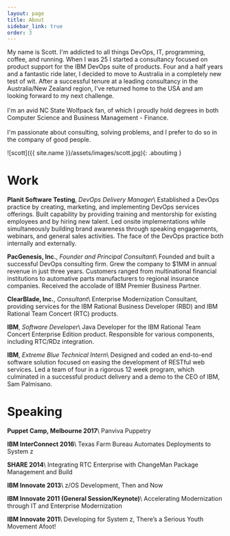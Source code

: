 ```yaml
---
layout: page
title: About
sidebar_link: true
order: 3
---
```


<p class="message">
  My name is Scott. I'm addicted to all things DevOps, IT, programming, coffee, and running. When I was 25 I started a consultancy focused on product support for the IBM DevOps suite of products.  Four and a half years and a fantastic ride later, I decided to move to Australia in a completely new test of wit.  After a successful tenure at a leading consultancy in the Australia/New Zealand region, I've returned home to the USA and am looking forward to my next challenge.
<br /><br />
  I'm an avid NC State Wolfpack fan, of which I proudly hold degrees in both
  Computer Science and Business Management - Finance.
<br /><br />
  I'm passionate about consulting, solving problems, and I prefer to do so in the
  company of good people.
</p>

![scott]({{ site.name }}/assets/images/scott.jpg){: .aboutimg }

# Work
**Planit Software Testing**, *DevOps Delivery Manager*\\
Established a DevOps practice by creating, marketing, and implementing DevOps services offerings. Built capability by providing training and mentorship for existing employees and by hiring new talent. Led onsite implementations while simultaneously building brand awareness through speaking engagements, webinars, and general sales activities. The face of the DevOps practice both internally and externally.

**PacGenesis, Inc.**, *Founder and Principal Consultant*\\
Founded and built a successful DevOps consulting firm. Grew the company to $1MM in annual revenue in just three years. Customers ranged from multinational financial institutions to automative parts manufacturers to regional insurance companies. Received the accolade of IBM Premier Business Partner.

**ClearBlade, Inc.**, *Consultant*\\
Enterprise Modernization Consultant, providing services for the IBM Rational Business Developer (RBD) and IBM Rational Team Concert (RTC) products.

**IBM**, *Software Developer*\\
Java Developer for the IBM Rational Team Concert Enterprise Edition product. Responsible for various components, including RTC/RDz integration.

**IBM**, *Extreme Blue Technical Intern*\\
Designed and coded an end-to-end software solution focused on easing the development of RESTful web services. Led a team of four in a rigorous 12 week program, which culminated in a successful product delivery and a demo to the CEO of IBM, Sam Palmisano.

# Speaking
**Puppet Camp, Melbourne 2017**\\
Panviva Puppetry

**IBM InterConnect 2016**\\
Texas Farm Bureau Automates Deployments to System z

**SHARE 2014**\\
Integrating RTC Enterprise with ChangeMan Package Management and Build

**IBM Innovate 2013**\\
z/OS Development, Then and Now

**IBM Innovate 2011 (General Session/Keynote)**\\
Accelerating Modernization through IT and Enterprise Modernization

**IBM Innovate 2011**\\
Developing for System z, There’s a Serious Youth Movement Afoot!
